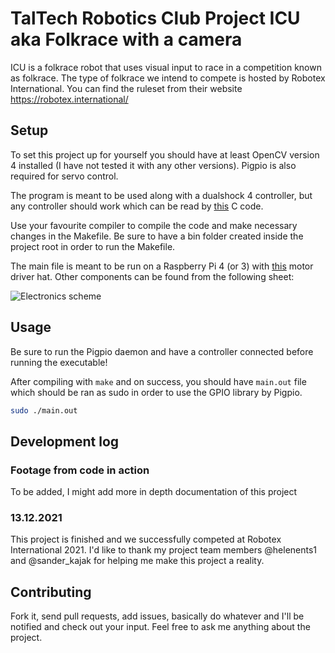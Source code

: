 
# TalTech Robotics Club Project ICU aka Folkrace with a camera

ICU is a folkrace robot that uses visual input to race in a competition known as folkrace. The type of folkrace we intend to compete is hosted by Robotex International. You can find the ruleset from their website https://robotex.international/

## Setup

To set this project up for yourself you should have at least OpenCV version 4 installed (I have not tested it with any other versions). Pigpio is also required for servo control.

The program is meant to be used along with a dualshock 4 controller, but any controller should work which can be read by [this](https://gist.github.com/jasonwhite/c5b2048c15993d285130) C code.

Use your favourite compiler to compile the code and make necessary changes in the Makefile. Be sure to have a bin folder created inside the project root in order to run the Makefile.

The main file is meant to be run on a Raspberry Pi 4 (or 3) with [this](https://www.waveshare.com/motor-driver-hat.htm) motor driver hat. Other components can be found from the following sheet:

![Electronics scheme](https://gitlab.com/Fyoxy/icu/-/raw/master/readme/ICU_Scheme.PNG)

## Usage

Be sure to run the Pigpio daemon and have a controller connected before running the executable!

After compiling with `make` and on success, you should have `main.out` file which should be ran as sudo in order to use the GPIO library by Pigpio.
```bash
sudo ./main.out
```

## Development log

### Footage from code in action
To be added, I might add more in depth documentation of this project

### 13.12.2021
This project is finished and we successfully competed at Robotex International 2021. I'd like to thank my project team members @helenents1 and @sander_kajak for helping me make this project a reality.

## Contributing

Fork it, send pull requests, add issues, basically do whatever and I'll be notified and check out your input.
Feel free to ask me anything about the project.
